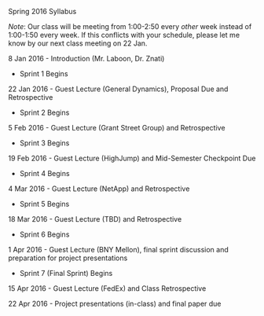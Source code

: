 Spring 2016 Syllabus

_Note_: Our class will be meeting from 1:00-2:50 every _other_ week instead of 1:00-1:50 every week.  If this conflicts with your schedule, please let me know by our next class meeting on 22 Jan.

8 Jan 2016 - Introduction (Mr. Laboon, Dr. Znati)
  * Sprint 1 Begins

22 Jan 2016 - Guest Lecture (General Dynamics), Proposal Due and Retrospective
  * Sprint 2 Begins
  
5 Feb 2016 - Guest Lecture (Grant Street Group) and Retrospective
  * Sprint 3 Begins
  
19 Feb 2016 - Guest Lecture (HighJump) and Mid-Semester Checkpoint Due
  * Sprint 4 Begins

4 Mar 2016 - Guest Lecture (NetApp) and Retrospective
  * Sprint 5 Begins

18 Mar 2016 - Guest Lecture (TBD) and Retrospective
  * Sprint 6 Begins

1 Apr 2016 - Guest Lecture (BNY Mellon), final sprint discussion and preparation for project presentations
  * Sprint 7 (Final Sprint) Begins

15 Apr 2016 - Guest Lecture (FedEx) and Class Retrospective

22 Apr 2016 - Project presentations (in-class) and final paper due
